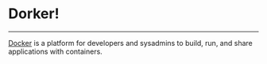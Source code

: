 # Dorker!
<hr />

[Docker](https://docs.docker.com/get-started) is a platform for developers and sysadmins to build, run, and share applications with containers.
